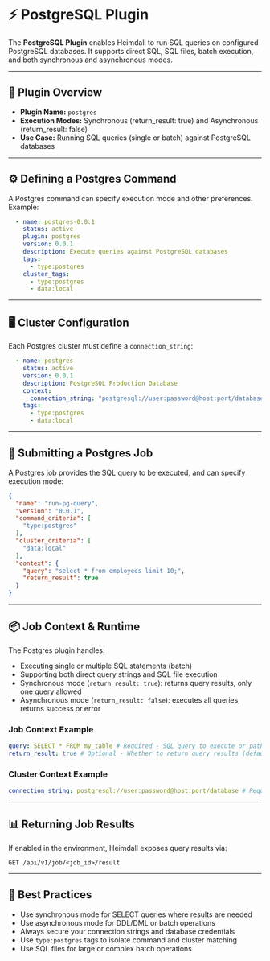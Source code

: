 # ⚡ PostgreSQL Plugin

The **PostgreSQL Plugin** enables Heimdall to run SQL queries on configured PostgreSQL databases. It supports direct SQL, SQL files, batch execution, and both synchronous and asynchronous modes.

---

## 🧩 Plugin Overview

* **Plugin Name:** `postgres`
* **Execution Modes:** Synchronous (return_result: true) and Asynchronous (return_result: false)
* **Use Case:** Running SQL queries (single or batch) against PostgreSQL databases

---

## ⚙️ Defining a Postgres Command

A Postgres command can specify execution mode and other preferences. Example:

```yaml
  - name: postgres-0.0.1
    status: active
    plugin: postgres
    version: 0.0.1
    description: Execute queries against PostgreSQL databases
    tags:
      - type:postgres
    cluster_tags:
      - type:postgres
      - data:local
```

---

## 🖥️ Cluster Configuration

Each Postgres cluster must define a `connection_string`:

```yaml
  - name: postgres
    status: active
    version: 0.0.1
    description: PostgreSQL Production Database
    context:
      connection_string: "postgresql://user:password@host:port/database"
    tags:
      - type:postgres
      - data:local
```

---

## 🚀 Submitting a Postgres Job

A Postgres job provides the SQL query to be executed, and can specify execution mode:

```json
{
  "name": "run-pg-query",
  "version": "0.0.1",
  "command_criteria": [
    "type:postgres"
  ],
  "cluster_criteria": [
    "data:local"
  ],
  "context": {
    "query": "select * from employees limit 10;",
    "return_result": true
  }
}
```

---

## 📦 Job Context & Runtime

The Postgres plugin handles:

* Executing single or multiple SQL statements (batch)
* Supporting both direct query strings and SQL file execution
* Synchronous mode (`return_result: true`): returns query results, only one query allowed
* Asynchronous mode (`return_result: false`): executes all queries, returns success or error

### Job Context Example

```yaml
query: SELECT * FROM my_table # Required - SQL query to execute or path to .sql file
return_result: true # Optional - Whether to return query results (default: false)
```

### Cluster Context Example

```yaml
connection_string: postgresql://user:password@host:port/database # Required
```

---

## 📊 Returning Job Results

If enabled in the environment, Heimdall exposes query results via:

```
GET /api/v1/job/<job_id>/result
```

---

## 🧠 Best Practices

* Use synchronous mode for SELECT queries where results are needed
* Use asynchronous mode for DDL/DML or batch operations
* Always secure your connection strings and database credentials
* Use `type:postgres` tags to isolate command and cluster matching
* Use SQL files for large or complex batch operations
